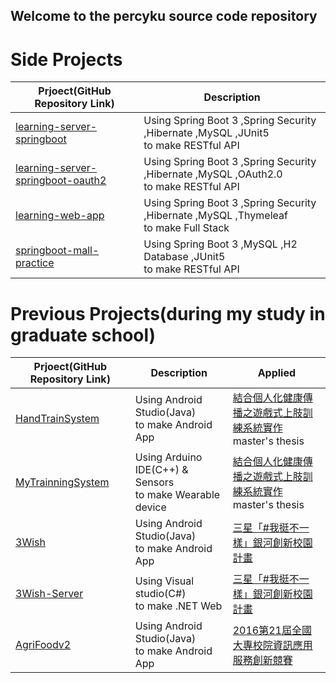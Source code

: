 ## Welcome to the percyku source code repository

# Side Projects

| Prjoect(GitHub Repository Link)                                                                   | Description                                                                               |
|---------------------------------------------------------------------------------------------------|-------------------------------------------------------------------------------------------|
| [learning-server-springboot](https://github.com/percyku/learning-server-springboot)               | Using Spring Boot 3 ,Spring Security ,Hibernate ,MySQL ,JUnit5 <br/>to make RESTful API   |
| [learning-server-springboot-oauth2](https://github.com/percyku/learning-server-springboot-oauth2) | Using Spring Boot 3 ,Spring Security ,Hibernate ,MySQL ,OAuth2.0 <br/>to make RESTful API |
| [learning-web-app](https://github.com/percyku/learning-server-springboot-oauth2)                  | Using Spring Boot 3 ,Spring Security ,Hibernate ,MySQL ,Thymeleaf <br/>to make Full Stack |
| [springboot-mall-practice](https://github.com/percyku/springboot-mall-practice)                   | Using Spring Boot 3 ,MySQL ,H2 Database ,JUnit5 <br/>to make RESTful API                  |


# Previous Projects(during my study in graduate school)

| Prjoect(GitHub Repository Link)                                   | Description                                                  | Applied                                                                                                                                                             | 
|-------------------------------------------------------------------|--------------------------------------------------------------|---------------------------------------------------------------------------------------------------------------------------------------------------------------------|
| [HandTrainSystem](https://github.com/percyku/HandTrainSystem2)    | Using Android Studio(Java)<br/>to make Android App           | [結合個人化健康傳播之遊戲式上肢訓練系統實作](https://ndltd.ncl.edu.tw/cgi-bin/gs32/gsweb.cgi/login?o=dnclcdr&s=id=%22105NTPT0787030%22.&searchmode=basic)<br/>master's thesis|
| [MyTrainningSystem](https://github.com/percyku/MyTrainningSystem) | Using Arduino IDE(C++) & Sensors<br/>to make Wearable device | [結合個人化健康傳播之遊戲式上肢訓練系統實作](https://ndltd.ncl.edu.tw/cgi-bin/gs32/gsweb.cgi/login?o=dnclcdr&s=id=%22105NTPT0787030%22.&searchmode=basic)<br/>master's thesis|
| [3Wish](https://github.com/percyku/3Wish)                         | Using Android Studio(Java)<br/>to make Android App           | [三星「#我挺不一樣」銀河創新校園計畫](https://contest.bhuntr.com/tw/builderaliasab3fb959aa4e43c0a77065b01d99ca51/)                                                         |
| [3Wish-Server](https://github.com/percyku/3Wish-Server)           | Using Visual studio(C#)<br/>to make .NET Web                 | [三星「#我挺不一樣」銀河創新校園計畫](https://contest.bhuntr.com/tw/builderaliasab3fb959aa4e43c0a77065b01d99ca51/)                                                         |
| [AgriFoodv2](https://github.com/percyku/AgriFoodv2)               | Using Android Studio(Java)<br/>to make Android App           | [2016第21屆全國大專校院資訊應用服務創新競賽](https://bhuntr.com/tw/competitions/competitionalias4760071463555654)                                                           |


<!--
**percyku/percyku** is a ✨ _special_ ✨ repository because its `README.md` (this file) appears on your GitHub profile.

Here are some ideas to get you started:

- 🔭 I’m currently working on ...
- 🌱 I’m currently learning ...
- 👯 I’m looking to collaborate on ...
- 🤔 I’m looking for help with ...
- 💬 Ask me about ...
- 📫 How to reach me: ...
- 😄 Pronouns: ...
- ⚡ Fun fact: ...
-->
